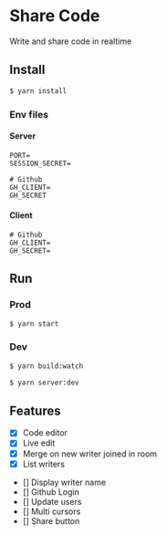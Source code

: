 # Share Code

Write and share code in realtime

## Install

```bash
$ yarn install
```

### Env files

#### Server

```env
PORT=
SESSION_SECRET=

# Github
GH_CLIENT=
GH_SECRET
```

#### Client

```env
# Github
GH_CLIENT=
GH_SECRET=
```

## Run

### Prod

```bash
$ yarn start
```

### Dev

```bash
$ yarn build:watch

$ yarn server:dev
```

## Features

- [x] Code editor
- [x] Live edit
- [x] Merge on new writer joined in room
- [x] List writers
- [] Display writer name
- [] Github Login
- [] Update users
- [] Multi cursors
- [] Share button
